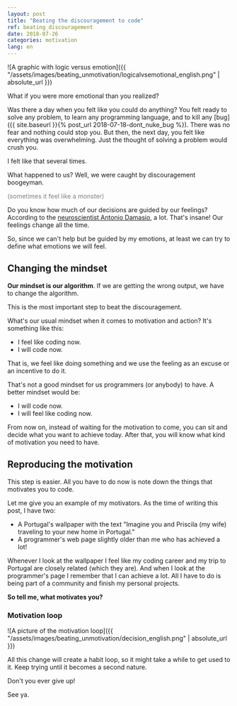 ```yaml
---
layout: post
title: "Beating the discouragement to code"
ref: beating_discouragement
date: 2018-07-26
categories: motivation
lang: en
---
```


![A graphic with logic versus emotion]({{ "/assets/images/beating_unmotivation/logicalvsemotional_english.png" | absolute_url }})

What if you were more emotional than you realized?

Was there a day when you felt like you could do anything? You felt ready to solve any problem, to learn any programming language, and to kill any [bug]({{ site.baseurl }}{% post_url 2018-07-18-dont_nuke_bug %}). There was no fear and nothing could stop you. But then, the next day, you felt like everything was overwhelming. Just the thought of solving a problem would crush you.

I felt like that several times.

What happened to us? Well, we were caught by discouragement boogeyman.

<span style="color:gray">(sometimes it feel like a monster)</span>

Do you know how much of our decisions are guided by our feelings? According to the <a href="https://bigthink.com/experts-corner/decisions-are-emotional-not-logical-the-neuroscience-behind-decision-making">neuroscientist Antonio Damasio</a>, a lot. That's insane! Our feelings change all the time. 

So, since we can't help but be guided by my emotions, at least we can try to define what emotions we will feel.

## Changing the mindset

**Our mindset is our algorithm**. If we are getting the wrong output, we have to change the algorithm.

This is the most important step to beat the discouragement.

What's our usual mindset when it comes to motivation and action? It's something like this:
* I feel like coding now.
* I will code now.

That is, we feel like doing something and we use the feeling as an excuse or an incentive to do it.

That's not a good mindset for us programmers (or anybody) to have. A better mindset would be:
* I will code now.
* I will feel like coding now.

From now on, instead of waiting for the motivation to come, you can sit and decide what you want to achieve today. After that, you will know what kind of motivation you need to have.

## Reproducing the motivation

This step is easier. All you have to do now is note down the things that motivates you to code.

Let me give you an example of my motivators. As the time of writing this post, I have two:
* A Portugal's wallpaper with the text "Imagine you and Priscila (my wife) traveling to your new home in Portugal."
* A programmer's web page slightly older than me who has achieved a lot!

Whenever I look at the wallpaper I feel like my coding career and my trip to Portugal are closely related (which they are). And when I look at the programmer's page I remember that I can achieve a lot. All I have to do is being part of a community and finish my personal projects.

**So tell me, what motivates you?**

### Motivation loop

![A picture of the motivation loop]({{ "/assets/images/beating_unmotivation/decision_english.png" | absolute_url }})

All this change will create a habit loop, so it might take a while to get used to it. Keep trying until it becomes a second nature.

Don't you ever give up!

See ya.